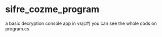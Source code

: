 # sifre_cozme_program
a basic decryption console app in vs(c#)
you can see the whole cods on program.cs
